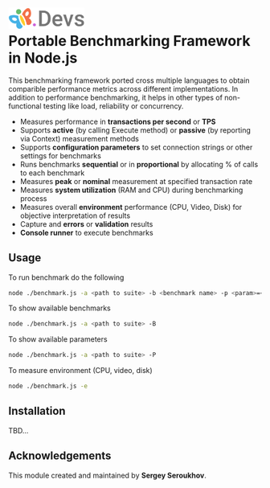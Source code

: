 # <img src="https://github.com/pip-devs/pip-selenium-ps/raw/master/artifacts/logo.png" alt="Pip.Services Logo" style="max-width:30%"> <br/> Portable Benchmarking Framework in Node.js

This benchmarking framework ported cross multiple languages to obtain comparible performance metrics across different implementations.
In addition to performance benchmarking, it helps in other types of non-functional testing like load, reliability or concurrency.

* Measures performance in **transactions per second** or **TPS** 
* Supports **active** (by calling Execute method) or **passive** (by reporting via Context) measurement methods
* Supports **configuration parameters** to set connection strings or other settings for benchmarks
* Runs benchmarks **sequential** or in **proportional** by allocating % of calls to each benchmark
* Measures **peak** or **nominal** measurement at specified transaction rate
* Measures **system utilization** (RAM and CPU) during benchmarking process
* Measures overall **environment** performance (CPU, Video, Disk) for objective interpretation of results
* Capture and **errors** or **validation** results
* **Console runner** to execute benchmarks

## Usage

To run benchmark do the following
```bash
node ./benchmark.js -a <path to suite> -b <benchmark name> -p <param>=<value>
```

To show available benchmarks
```bash
node ./benchmark.js -a <path to suite> -B
```

To show available parameters
```bash
node ./benchmark.js -a <path to suite> -P
```

To measure environment (CPU, video, disk)
```bash
node ./benchmark.js -e
```

## Installation

TBD...

## Acknowledgements

This module created and maintained by **Sergey Seroukhov**.

